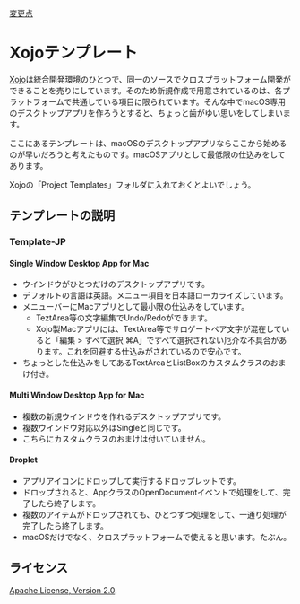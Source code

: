 [変更点](./Changes.md)

# Xojoテンプレート

[Xojo](https://www.xojo.com/)は統合開発環境のひとつで、同一のソースでクロスプラットフォーム開発ができることを売りにしています。そのため新規作成で用意されているのは、各プラットフォームで共通している項目に限られています。そんな中でmacOS専用のデスクトップアプリを作ろうとすると、ちょっと歯がゆい思いをしてしまいます。

ここにあるテンプレートは、macOSのデスクトップアプリならここから始めるのが早いだろうと考えたものです。macOSアプリとして最低限の仕込みをしてあります。

Xojoの「Project Templates」フォルダに入れておくとよいでしょう。


## テンプレートの説明

### Template-JP

#### Single Window Desktop App for Mac
* ウインドウがひとつだけのデスクトップアプリです。
* デフォルトの言語は英語。メニュー項目を日本語ローカライズしています。
* メニューバーにMacアプリとして最小限の仕込みをしています。
    * TeztArea等の文字編集でUndo/Redoができます。
    * Xojo製Macアプリには、TextArea等でサロゲートペア文字が混在していると「編集 > すべて選択 ⌘A」ですべて選択されない厄介な不具合があります。これを回避する仕込みがされているので安心です。
* ちょっとした仕込みをしてあるTextAreaとListBoxのカスタムクラスのおまけ付き。


#### Multi Window Desktop App for Mac
* 複数の新規ウインドウを作れるデスクトップアプリです。
* 複数ウインドウ対応以外はSingleと同じです。
* こちらにカスタムクラスのおまけは付いていません。

#### Droplet
* アプリアイコンにドロップして実行するドロップレットです。
* ドロップされると、AppクラスのOpenDocumentイベントで処理をして、完了したら終了します。
* 複数のアイテムがドロップされても、ひとつずつ処理をして、一通り処理が完了したら終了します。
* macOSだけでなく、クロスプラットフォームで使えると思います。たぶん。


## ライセンス

 [Apache License, Version 2.0](http://www.apache.org/licenses/LICENSE-2.0).